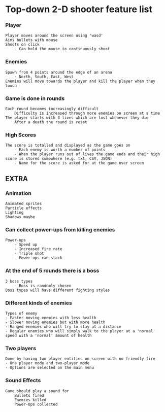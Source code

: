 # Top-down 2-D shooter feature list

### Player

    Player moves around the screen using 'wasd'
    Aims bullets with mouse
    Shoots on click
        - Can hold the mouse to continuously shoot

### Enemies

    Spawn from 4 points around the edge of an arena
        - North, South, East, West
    Enemies will move towards the player and kill the player when they touch

### Game is done in rounds

    Each round becomes increasingly difficult
        Difficulty is increased through more enemies on screen at a time
    The player starts with 3 lives which are lost whenever they die
        After a death the round is reset 

### High Scores

    The score is totalled and displayed as the game goes on
        - Each enemy is worth a number of points
        - When the player runs out of lives the game ends and their high score is stored somewhere (e.g. txt, CSV, JSON)
        - Name for the score is asked for at the game over screen

## EXTRA

### Animation

    Animated sprites
    Particle effects
    Lighting
    Shadows maybe 

### Can collect power-ups from killing enemies

    Power-ups
        - Speed up
        - Increased fire rate
        - Triple shot
        - Power-ups can stack

### At the end of 5 rounds there is a boss

    3 boss types
        - Boss is randomly chosen
    Boss types will have different fighting styles

### Different kinds of enemies

    Types of enemy
    - Faster moving enemies with less health
    - Slower moving enemies but with more health
    - Ranged enemies who will try to stay at a distance
    - Regular enemies who will simply walk to the player at a 'normal' speed with a 'normal' amount of health

### Two players

    Done by having two player entities on screen with no friendly fire
    - One player mode and two-player mode
    - Options are selected on the main menu

### Sound Effects

    Game should play a sound for
        Bullets fired
        Enemies killed
        Power-Ups collected
